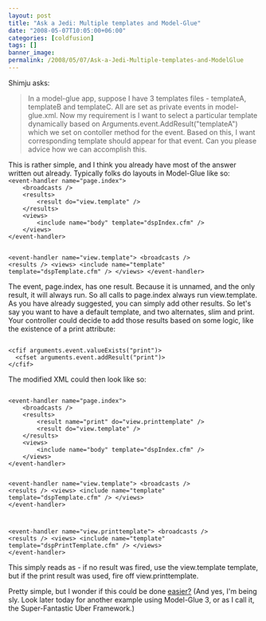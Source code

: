 ```yaml
---
layout: post
title: "Ask a Jedi: Multiple templates and Model-Glue"
date: "2008-05-07T10:05:00+06:00"
categories: [coldfusion]
tags: []
banner_image: 
permalink: /2008/05/07/Ask-a-Jedi-Multiple-templates-and-ModelGlue
---
```


Shimju asks:

<blockquote>
<p>
In a model-glue app, suppose I have 3 templates files - templateA, templateB and
templateC. All are set as private events in model-glue.xml. Now my requirement
is I want to select a particular template dynamically based on
Arguments.event.AddResult("templateA") which we set on contoller method for the
event. Based on this, I want corresponding template should appear for that
event. Can you please advice how we can accomplish this.
</p>
</blockquote>
<!--more-->
This is rather simple, and I think you already have most of the answer written out already. Typically folks do layouts in Model-Glue like so:

<code>
&lt;event-handler name="page.index"&gt;
	&lt;broadcasts /&gt; 
	&lt;results&gt;
		&lt;result do="view.template" /&gt;
	&lt;/results&gt;
	&lt;views&gt;
		&lt;include name="body" template="dspIndex.cfm" /&gt;
	&lt;/views&gt;
&lt;/event-handler&gt;

&lt;event-handler name="view.template"&gt;
	&lt;broadcasts /&gt;
	&lt;results /&gt;
	&lt;views&gt;
		&lt;include name="template" template="dspTemplate.cfm" /&gt;
	&lt;/views&gt;
&lt;/event-handler&gt;
</code>

The event, page.index, has one result. Because it is unnamed, and the only result, it will always run. So all calls to page.index always run view.template. As you have already suggested, you can simply add other results. So let's say you want to have a default template, and two alternates, slim and print. Your controller could decide to add those results based on some logic, like the existence of a print attribute:

<code>
&lt;cfif arguments.event.valueExists("print")&gt;
  &lt;cfset arguments.event.addResult("print")&gt;
&lt;/cfif&gt;
</code>

The modified XML could then look like so:

<code>
&lt;event-handler name="page.index"&gt;
	&lt;broadcasts /&gt; 
	&lt;results&gt;
		&lt;result name="print" do="view.printtemplate" /&gt;
		&lt;result do="view.template" /&gt;
	&lt;/results&gt;
	&lt;views&gt;
		&lt;include name="body" template="dspIndex.cfm" /&gt;
	&lt;/views&gt;
&lt;/event-handler&gt;

&lt;event-handler name="view.template"&gt;
	&lt;broadcasts /&gt;
	&lt;results /&gt;
	&lt;views&gt;
		&lt;include name="template" template="dspTemplate.cfm" /&gt;
	&lt;/views&gt;
&lt;/event-handler&gt;

&lt;event-handler name="view.printtemplate"&gt;
	&lt;broadcasts /&gt;
	&lt;results /&gt;
	&lt;views&gt;
		&lt;include name="template" template="dspPrintTemplate.cfm" /&gt;
	&lt;/views&gt;
&lt;/event-handler&gt;
</code>

This simply reads as - if no result was fired, use the view.template template, but if the print result was used, fire off view.printtemplate.

Pretty simple, but I wonder if this could be done <a href="http://www.raymondcamden.com/index.cfm/2008/5/2/ModelGlue-3--The-New-Frakin-Awesomeness">easier?</a> (And yes, I'm being sly. Look later today for another example using Model-Glue 3, or as I call it, the Super-Fantastic Uber Framework.)